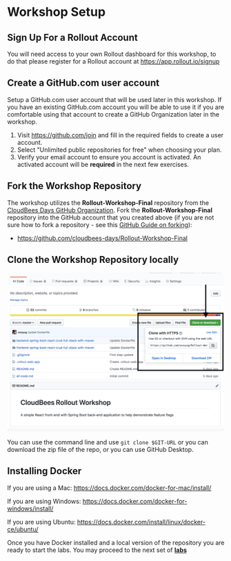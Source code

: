 # Workshop Setup

## Sign Up For a Rollout Account 
You will need access to your own Rollout dashboard for this workshop, to do that please register for a Rollout account at https://app.rollout.io/signup

## Create a GitHub.com user account
Setup a GitHub.com user account that will be used later in this workshop. If you have an existing GitHub.com account you will be able to use it if you are comfortable using that account to create a GitHub Organization later in the workshop.

1. Visit https://github.com/join and fill in the required fields to create a user account.
2. Select "Unlimited public repositories for free" when choosing your plan.
3. Verify your email account to ensure you account is activated.  An activated account will be **required** in the next few exercises.

## Fork the Workshop Repository

The workshop utilizes the **Rollout-Workshop-Final** repository from the [CloudBees Days GitHub Organization](https://github.com/cloudbees-days). Fork the **Rollout-Workshop-Final** repository into the GitHub account that you created above (if you are not sure how to fork a repository - see this [GitHub Guide on forking](https://guides.github.com/activities/forking/)):

* https://github.com/cloudbees-days/Rollout-Workshop-Final

## Clone the Workshop Repository locally
![Clone repo](img/31.png)

You can use the command line and use ```git clone $GIT-URL``` or you can download the zip file of the repo, or you can use GitHub Desktop.
  
## Installing Docker
If you are using a Mac: https://docs.docker.com/docker-for-mac/install/

If you are using Windows: https://docs.docker.com/docker-for-windows/install/

If you are using Ubuntu: https://docs.docker.com/install/linux/docker-ce/ubuntu/
  
Once you have Docker installed and a local version of the repository you are ready to start the labs. You may proceed to the next set of [**labs**](./README.md#workshop-labs)
